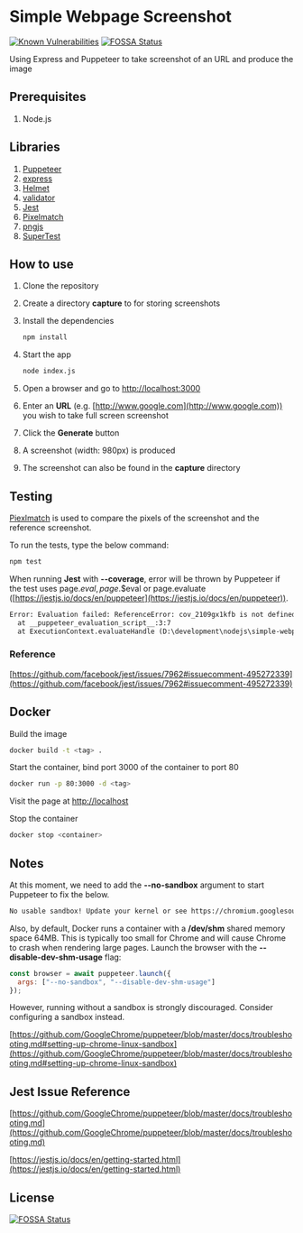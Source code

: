 # Simple Webpage Screenshot

[![Known Vulnerabilities](https://snyk.io/test/github/ocinpp/simple-webpage-screenshot/badge.svg?targetFile=package.json)](https://snyk.io/test/github/ocinpp/simple-webpage-screenshot?targetFile=package.json)
[![FOSSA Status](https://app.fossa.io/api/projects/git%2Bgithub.com%2Focinpp%2Fsimple-webpage-screenshot.svg?type=shield)](https://app.fossa.io/projects/git%2Bgithub.com%2Focinpp%2Fsimple-webpage-screenshot?ref=badge_shield)

Using Express and Puppeteer to take screenshot of an URL and produce the image

## Prerequisites

1. Node.js

## Libraries

1. [Puppeteer](https://github.com/GoogleChrome/puppeteer)
1. [express](https://github.com/expressjs/express/)
1. [Helmet](https://github.com/helmetjs/helmet)
1. [validator](https://github.com/chriso/validator.js)
1. [Jest](https://github.com/facebook/jest)
1. [Pixelmatch](https://github.com/mapbox/pixelmatch)
1. [pngjs](https://github.com/lukeapage/pngjs)
1. [SuperTest](https://github.com/visionmedia/supertest)

## How to use

1. Clone the repository
1. Create a directory **capture** to for storing screenshots
1. Install the dependencies

   ```bash
   npm install
   ```

1. Start the app

   ```bash
   node index.js
   ```

1. Open a browser and go to [http://localhost:3000](http://localhost:3000)
1. Enter an **URL** (e.g. [http://www.google.com](http://www.google.com)) you wish to take full screen screenshot
1. Click the **Generate** button
1. A screenshot (width: 980px) is produced
1. The screenshot can also be found in the **capture** directory

## Testing

[Piexlmatch](https://github.com/mapbox/pixelmatch) is used to compare the pixels of the screenshot and the reference screenshot.

To run the tests, type the below command:

```bash
npm test
```

When running **Jest** with **--coverage**, error will be thrown by Puppeteer if the test uses page.$eval, page.$\$eval or page.evaluate ([https://jestjs.io/docs/en/puppeteer](https://jestjs.io/docs/en/puppeteer)).

```txt
Error: Evaluation failed: ReferenceError: cov_2109gx1kfb is not defined
  at __puppeteer_evaluation_script__:3:7
  at ExecutionContext.evaluateHandle (D:\development\nodejs\simple-webpage-screenshot\node_modules\puppeteer\lib\ExecutionContext.js:121:13)
```

### Reference

[https://github.com/facebook/jest/issues/7962#issuecomment-495272339](https://github.com/facebook/jest/issues/7962#issuecomment-495272339)

## Docker

Build the image

```bash
docker build -t <tag> .
```

Start the container, bind port 3000 of the container to port 80

```bash
docker run -p 80:3000 -d <tag>
```

Visit the page at [http://localhost](http://localhost)

Stop the container

```bash
docker stop <container>
```

## Notes

At this moment, we need to add the **--no-sandbox** argument to start Puppeteer to fix the below.

```txt
No usable sandbox! Update your kernel or see https://chromium.googlesource.com/chromium/src/+/master/docs/linux_suid_sandbox_development.md for more information on developing with the SUID sandbox. If you want to live dangerously and need an immediate workaround, you can try using --no-sandbox.
```

Also, by default, Docker runs a container with a **/dev/shm** shared memory space 64MB. This is typically too small for Chrome and will cause Chrome to crash when rendering large pages. Launch the browser with the **--disable-dev-shm-usage** flag:

```javascript
const browser = await puppeteer.launch({
  args: ["--no-sandbox", "--disable-dev-shm-usage"]
});
```

However, running without a sandbox is strongly discouraged. Consider configuring a sandbox instead.

[https://github.com/GoogleChrome/puppeteer/blob/master/docs/troubleshooting.md#setting-up-chrome-linux-sandbox](https://github.com/GoogleChrome/puppeteer/blob/master/docs/troubleshooting.md#setting-up-chrome-linux-sandbox)

## Jest Issue Reference

[https://github.com/GoogleChrome/puppeteer/blob/master/docs/troubleshooting.md](https://github.com/GoogleChrome/puppeteer/blob/master/docs/troubleshooting.md)

[https://jestjs.io/docs/en/getting-started.html](https://jestjs.io/docs/en/getting-started.html)

## License

[![FOSSA Status](https://app.fossa.io/api/projects/git%2Bgithub.com%2Focinpp%2Fsimple-webpage-screenshot.svg?type=large)](https://app.fossa.io/projects/git%2Bgithub.com%2Focinpp%2Fsimple-webpage-screenshot?ref=badge_large)
